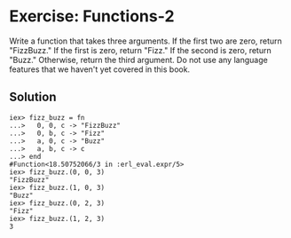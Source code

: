 # Exercise: Functions-2
Write a function that takes three arguments. If the first two are zero, return "FizzBuzz." If the first is zero, return "Fizz." If the second is zero, return "Buzz." Otherwise, return the third argument. Do not use any language features that we haven't yet covered in this book.

## Solution

```
iex> fizz_buzz = fn  
...>   0, 0, c -> "FizzBuzz"  
...>   0, b, c -> "Fizz"  
...>   a, 0, c -> "Buzz"  
...>   a, b, c -> c  
...> end  
#Function<18.50752066/3 in :erl_eval.expr/5>  
iex> fizz_buzz.(0, 0, 3)  
"FizzBuzz"  
iex> fizz_buzz.(1, 0, 3)  
"Buzz"  
iex> fizz_buzz.(0, 2, 3)  
"Fizz"  
iex> fizz_buzz.(1, 2, 3)  
3  
```

